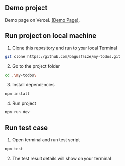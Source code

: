 
## Demo project
Demo page on Vercel. [(Demo Page)](https://my-todos-chi.vercel.app/).

## Run project on local machine

1. Clone this repository and run to your local Terminal
```bash
git clone https://github.com/bagusfaize/my-todos.git
```
2. Go to the project folder
```bash
cd .\my-todos\
```
3. Install dependencies
```bash
npm install
```
4. Run project
```bash
npm run dev
```

## Run test case

1. Open terminal and run test script
```bash
npm test
```
2. The test result details will show on your terminal
